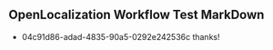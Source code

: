 ## OpenLocalization Workflow Test MarkDown
* 04c91d86-adad-4835-90a5-0292e242536c thanks!

<!--HONumber=Aug16_HO5-->


